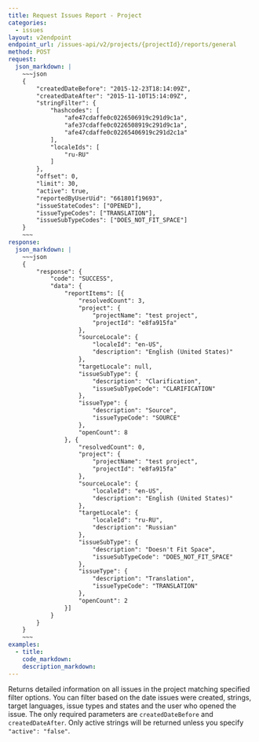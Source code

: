 ```yaml
---
title: Request Issues Report - Project
categories:
  - issues
layout: v2endpoint
endpoint_url: /issues-api/v2/projects/{projectId}/reports/general
method: POST
request:
  json_markdown: |
    ~~~json
    {
        "createdDateBefore": "2015-12-23T18:14:09Z",
        "createdDateAfter": "2015-11-10T15:14:09Z",
        "stringFilter": {
            "hashcodes": [
                "afe47cdaffe0c0226506919c291d9c1a",
                "afe37cdaffe0c0226508919c291d9c1a",
                "afe47cdaffe0c02265406919c291d2c1a"
            ],
            "localeIds": [
                "ru-RU"
            ]
        },
        "offset": 0,
        "limit": 30,
        "active": true,
        "reportedByUserUid": "661801f19693",
        "issueStateCodes": ["OPENED"],
        "issueTypeCodes": ["TRANSLATION"],
        "issueSubTypeCodes": ["DOES_NOT_FIT_SPACE"]
    }
    ~~~
response:
  json_markdown: |
    ~~~json
    {
        "response": {
            "code": "SUCCESS",
            "data": {
                "reportItems": [{
                    "resolvedCount": 3,
                    "project": {
                        "projectName": "test project",
                        "projectId": "e8fa915fa"
                    },
                    "sourceLocale": {
                        "localeId": "en-US",
                        "description": "English (United States)"
                    },
                    "targetLocale": null,
                    "issueSubType": {
                        "description": "Clarification",
                        "issueSubTypeCode": "CLARIFICATION"
                    },
                    "issueType": {
                        "description": "Source",
                        "issueTypeCode": "SOURCE"
                    },
                    "openCount": 8
                }, {
                    "resolvedCount": 0,
                    "project": {
                        "projectName": "test project",
                        "projectId": "e8fa915fa"
                    },
                    "sourceLocale": {
                        "localeId": "en-US",
                        "description": "English (United States)"
                    },
                    "targetLocale": {
                        "localeId": "ru-RU",
                        "description": "Russian"
                    },
                    "issueSubType": {
                        "description": "Doesn't Fit Space",
                        "issueSubTypeCode": "DOES_NOT_FIT_SPACE"
                    },
                    "issueType": {
                        "description": "Translation",
                        "issueTypeCode": "TRANSLATION"
                    },
                    "openCount": 2
                }]
            }
        }
    }
    ~~~
examples:
  - title:
    code_markdown:
    description_markdown:
---
```


Returns detailed information on all issues in the project matching specified filter options. You can filter based on the date issues were created, strings, target languages, issue types and states and the user who opened the issue. The only required parameters are `createdDateBefore` and `createdDateAfter`. Only active strings will be returned unless you specify `"active": "false"`. 